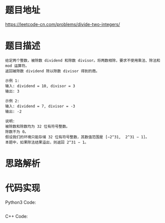 # **题目地址**
https://leetcode-cn.com/problems/divide-two-integers/
# **题目描述**
```
给定两个整数，被除数 dividend 和除数 divisor。将两数相除，要求不使用乘法、除法和 mod 运算符。
返回被除数 dividend 除以除数 divisor 得到的商。

示例 1:
输入: dividend = 10, divisor = 3
输出: 3

示例 2:
输入: dividend = 7, divisor = -3
输出: -2

说明:
被除数和除数均为 32 位有符号整数。
除数不为 0。
假设我们的环境只能存储 32 位有符号整数，其数值范围是 [−2^31,  2^31 − 1]。
本题中，如果除法结果溢出，则返回 2^31 − 1。
```
# **思路解析**
# **代码实现**
Python3 Code:
```

```
C++ Code:
```

```
